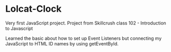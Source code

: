 # Lolcat-Clock

Very first JavaScript project. 
Project from Skillcrush class 102 - Introduction to Javascript

Learned the basic about how to set up Event Listeners but connecting my JavaScript to HTML ID names by using getEventById.  
